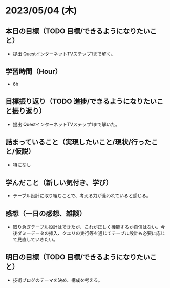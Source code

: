 
# 2023/05/04 (木)

## 本日の目標（TODO 目標/できるようになりたいこと）

- 提出 QuestインターネットTVステップ1まで解く。

## 学習時間（Hour）

- 6h

## 目標振り返り（TODO 進捗/できるようになりたいこと振り返り）

- 提出 QuestインターネットTVステップ1まで解いた。

## 詰まっていること（実現したいこと/現状/行ったこと/仮説）

- 特になし

## 学んだこと（新しい気付き、学び）

- テーブル設計に取り組むことで、考える力が養われていると感じる。

## 感想（一日の感想、雑談）

- 取り急ぎテーブル設計はできたが、これが正しく機能するか自信はない。今後ダミーデータの挿入、クエリの実行等を通じてテーブル設計も必要に応じて見直していきたい。

## 明日の目標（TODO 目標/できるようになりたいこと）

- 技術ブログのテーマを決め、構成を考える。
